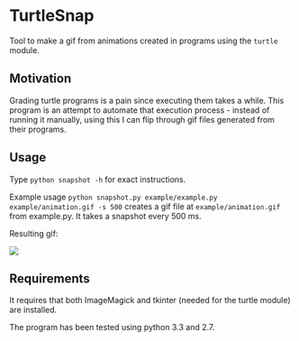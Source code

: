 TurtleSnap
==========

Tool to make a gif from animations created in programs using the `turtle` module.

## Motivation

Grading turtle programs is a pain since executing them takes a while. 
This program is an attempt to automate that execution process - instead of running it manually, using this
I can flip through gif files generated from their programs.

## Usage

Type `python snapshot -h` for exact instructions.

Example usage `python snapshot.py example/example.py example/animation.gif -s 500` creates a gif file 
at `example/animation.gif` from example.py. It takes a snapshot every 500 ms.

Resulting gif:

<img src="https://raw.github.com/macobo/TurtleSnap/master/example/animation.gif"></img>

## Requirements
It requires that both ImageMagick and tkinter (needed for the turtle module) are installed.

The program has been tested using python 3.3 and 2.7. 
